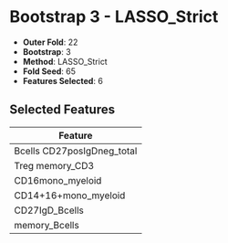 # Bootstrap 3 - LASSO_Strict

- **Outer Fold**: 22
- **Bootstrap**: 3
- **Method**: LASSO_Strict
- **Fold Seed**: 65
- **Features Selected**: 6

## Selected Features

| Feature |
|---------|
| Bcells CD27posIgDneg_total |
| Treg memory_CD3 |
| CD16mono_myeloid |
| CD14+16+mono_myeloid |
| CD27IgD_Bcells |
| memory_Bcells |
